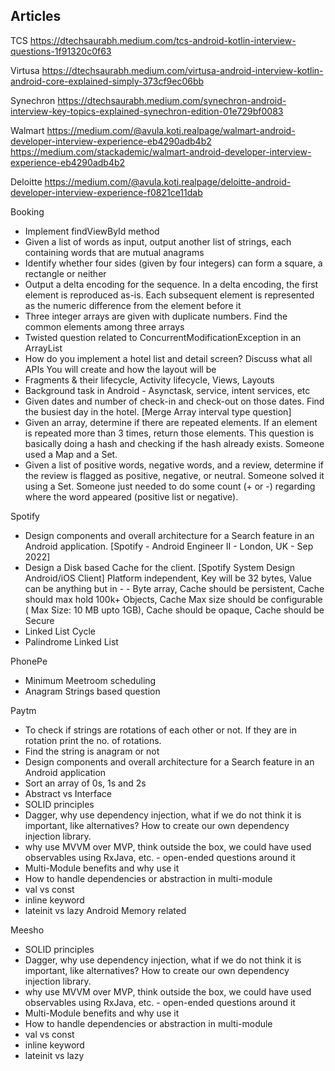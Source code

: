 ## Articles

TCS 
https://dtechsaurabh.medium.com/tcs-android-kotlin-interview-questions-1f91320c0f63

Virtusa
https://dtechsaurabh.medium.com/virtusa-android-interview-kotlin-android-core-explained-simply-373cf9ec06bb

Synechron
https://dtechsaurabh.medium.com/synechron-android-interview-key-topics-explained-synechron-edition-01e729bf0083

Walmart
https://medium.com/@avula.koti.realpage/walmart-android-developer-interview-experience-eb4290adb4b2
https://medium.com/stackademic/walmart-android-developer-interview-experience-eb4290adb4b2

Deloitte
https://medium.com/@avula.koti.realpage/deloitte-android-developer-interview-experience-f0821ce11dab

Booking
- Implement findViewById method
- Given a list of words as input, output another list of strings, each containing words that are mutual anagrams
- Identify whether four sides (given by four integers) can form a square, a rectangle or neither
- Output a delta encoding for the sequence. In a delta encoding, the first element is reproduced as-is. Each subsequent element is represented as the numeric difference from the element before it
- Three integer arrays are given with duplicate numbers. Find the common elements among three arrays
- Twisted question related to ConcurrentModificationException in an ArrayList
- How do you implement a hotel list and detail screen? Discuss what all APIs You will create and how the layout will be
- Fragments & their lifecycle, Activity lifecycle, Views, Layouts
- Background task in Android - Asynctask, service, intent services, etc
- Given dates and number of check-in and check-out on those dates. Find the busiest day in the hotel. [Merge Array interval type question]
- Given an array, determine if there are repeated elements. If an element is repeated more than 3 times, return those elements. This question is basically doing a hash and checking if the hash already exists. Someone used a Map and a Set.
- Given a list of positive words, negative words, and a review, determine if the review is flagged as positive, negative, or neutral. Someone solved it using a Set. Someone just needed to do some count (+ or -) regarding where the word appeared (positive list or negative).

Spotify
- Design components and overall architecture for a Search feature in an Android application. [Spotify - Android Engineer II - London, UK - Sep 2022]
- Design a Disk based Cache for the client. [Spotify System Design Android/iOS Client] Platform independent, Key will be 32 bytes, Value can be anything but in - - Byte array, Cache should be persistent, Cache should max hold 100k+ Objects, Cache Max size should be configurable ( Max Size: 10 MB upto 1GB), Cache should be opaque, Cache should be Secure
- Linked List Cycle
- Palindrome Linked List

PhonePe
- Minimum Meetroom scheduling
- Anagram Strings based question

Paytm
- To check if strings are rotations of each other or not. If they are in rotation print the no. of rotations.
- Find the string is anagram or not
- Design components and overall architecture for a Search feature in an Android application
- Sort an array of 0s, 1s and 2s
- Abstract vs Interface
- SOLID principles
- Dagger, why use dependency injection, what if we do not think it is important, like alternatives? How to create our own dependency injection library.
- why use MVVM over MVP, think outside the box, we could have used observables using RxJava, etc. - open-ended questions around it
- Multi-Module benefits and why use it
- How to handle dependencies or abstraction in multi-module
- val vs const
- inline keyword
- lateinit vs lazy Android Memory related

Meesho
- SOLID principles
- Dagger, why use dependency injection, what if we do not think it is important, like alternatives? How to create our own dependency injection library.
- why use MVVM over MVP, think outside the box, we could have used observables using RxJava, etc. - open-ended questions around it
- Multi-Module benefits and why use it
- How to handle dependencies or abstraction in multi-module
- val vs const
- inline keyword
- lateinit vs lazy
